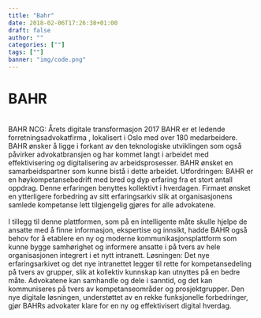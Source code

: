 ```yaml
---
title: "Bahr"
date: 2018-02-06T17:26:38+01:00
draft: false
author: ""
categories: [""]
tags: [""]
banner: "img/code.png"
---
```


<div class="container">
    <div class="row">
        <div class="col-12">
            <h1 class="text-center mt-4 mb-4">BAHR</h1>
        </div>
<br>
<div class="col">
BAHR NCG: Årets digitale transformasjon 2017   BAHR er et  ledende forretningsadvokatfirma , lokalisert i Oslo med over 180 medarbeidere. BAHR ønsker å ligge i forkant av den teknologiske utviklingen som også påvirker advokatbransjen og har kommet langt i arbeidet med effektivisering og digitalisering av arbeidsprosesser. BAHR ønsket en samarbeidspartner som kunne bistå i dette arbeidet.   Utfordringen:   BAHR er en høykompetansebedrift med bred og dyp erfaring fra et stort antall oppdrag. Denne erfaringen benyttes kollektivt i hverdagen. Firmaet ønsket en ytterligere forbedring av sitt erfaringsarkiv slik at organisasjonens samlede kompetanse lett tilgjengelig gjøres for alle advokatene.
<br>
<br>
I tillegg til denne plattformen, som på en intelligente måte skulle hjelpe de ansatte med å finne informasjon, ekspertise og innsikt, hadde BAHR også behov for å etablere en ny og moderne kommunikasjonsplattform som kunne bygge samhørighet og informere ansatte i på tvers av hele organisasjonen integrert i  et nytt  intranett.   Løsningen:    Det nye erfaringsarkivet og det nye intranettet legger til rette for kompetansedeling på tvers av  grupper, slik at kollektiv kunnskap kan utnyttes på en bedre måte. Advokatene kan samhandle og dele i sanntid, og det kan kommuniseres på tvers av  kompetanseområder og prosjektgrupper. Den nye digitale løsningen, understøttet av en rekke funksjonelle forbedringer, gjør BAHRs advokater klare for en ny og effektivisert digital hverdag.
<br>
<br>
</div>
</div>
</div>